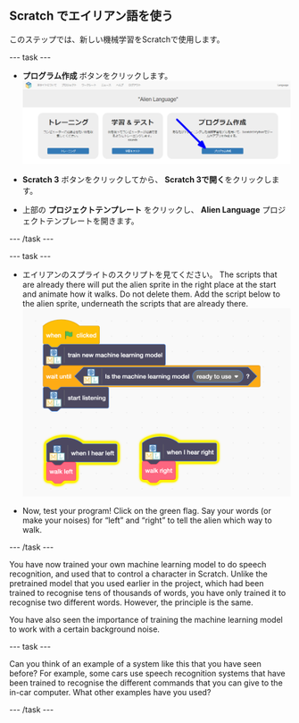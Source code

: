 ## Scratch でエイリアン語を使う
このステップでは、新しい機械学習をScratchで使用します。

--- task ---

+ **プログラム作成** ボタンをクリックします。 ![「プログラム作成」ボタンを指す矢印](images/make-annotated.png)

+ **Scratch 3** ボタンをクリックしてから、 **Scratch 3で開く**をクリックします。

+ 上部の **プロジェクトテンプレート** をクリックし、 **Alien Language** プロジェクトテンプレートを開きます。

--- /task ---

--- task ---

+ エイリアンのスプライトのスクリプトを見てください。 The scripts that are already there will put the alien sprite in the right place at the start and animate how it walks. Do not delete them. Add the script below to the alien sprite, underneath the scripts that are already there. ![機械学習モデルを使用するための新しいボタンをふくむ、追加する新しいスクリプト](images/add-new-blocks.png)

+ Now, test your program! Click on the green flag. Say your words (or make your noises) for “left” and “right” to tell the alien which way to walk.

--- /task ---

You have now trained your own machine learning model to do speech recognition, and used that to control a character in Scratch. Unlike the pretrained model that you used earlier in the project, which had been trained to recognise tens of thousands of words, you have only trained it to recognise two different words. However, the principle is the same.

You have also seen the importance of training the machine learning model to work with a certain background noise.

--- task ---

Can you think of an example of a system like this that you have seen before? For example, some cars use speech recognition systems that have been trained to recognise the different commands that you can give to the in-car computer. What other examples have you used?

--- /task ---
